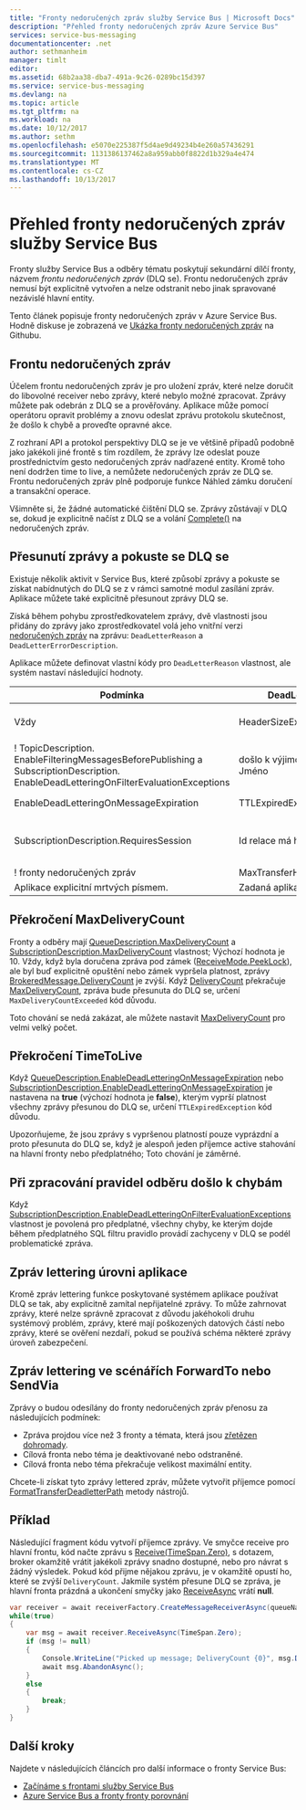 ```yaml
---
title: "Fronty nedoručených zpráv služby Service Bus | Microsoft Docs"
description: "Přehled fronty nedoručených zpráv Azure Service Bus"
services: service-bus-messaging
documentationcenter: .net
author: sethmanheim
manager: timlt
editor: 
ms.assetid: 68b2aa38-dba7-491a-9c26-0289bc15d397
ms.service: service-bus-messaging
ms.devlang: na
ms.topic: article
ms.tgt_pltfrm: na
ms.workload: na
ms.date: 10/12/2017
ms.author: sethm
ms.openlocfilehash: e5070e225387f5d4ae9d49234b4e260a57436291
ms.sourcegitcommit: 1131386137462a8a959abb0f8822d1b329a4e474
ms.translationtype: MT
ms.contentlocale: cs-CZ
ms.lasthandoff: 10/13/2017
---
```

# <a name="overview-of-service-bus-dead-letter-queues"></a>Přehled fronty nedoručených zpráv služby Service Bus

Fronty služby Service Bus a odběry tématu poskytují sekundární dílčí fronty, názvem *frontu nedoručených zpráv* (DLQ se). Frontu nedoručených zpráv nemusí být explicitně vytvořen a nelze odstranit nebo jinak spravované nezávislé hlavní entity.

Tento článek popisuje fronty nedoručených zpráv v Azure Service Bus. Hodně diskuse je zobrazená ve [Ukázka fronty nedoručených zpráv](https://github.com/Azure/azure-service-bus/tree/master/samples/DotNet/Microsoft.ServiceBus.Messaging/DeadletterQueue) na Githubu.
 
## <a name="the-dead-letter-queue"></a>Frontu nedoručených zpráv

Účelem frontu nedoručených zpráv je pro uložení zpráv, které nelze doručit do libovolné receiver nebo zprávy, které nebylo možné zpracovat. Zprávy můžete pak odebrán z DLQ se a prověřovány. Aplikace může pomocí operátoru opravit problémy a znovu odeslat zprávu protokolu skutečnost, že došlo k chybě a proveďte opravné akce. 

Z rozhraní API a protokol perspektivy DLQ se je ve většině případů podobně jako jakékoli jiné frontě s tím rozdílem, že zprávy lze odeslat pouze prostřednictvím gesto nedoručených zpráv nadřazené entity. Kromě toho není dodržen time to live, a nemůžete nedoručených zpráv ze DLQ se. Frontu nedoručených zpráv plně podporuje funkce Náhled zámku doručení a transakční operace.

Všimněte si, že žádné automatické čištění DLQ se. Zprávy zůstávají v DLQ se, dokud je explicitně načíst z DLQ se a volání [Complete()](/dotnet/api/microsoft.azure.servicebus.queueclient.completeasync) na nedoručených zpráv.

## <a name="moving-messages-to-the-dlq"></a>Přesunutí zprávy a pokuste se DLQ se

Existuje několik aktivit v Service Bus, které způsobí zprávy a pokuste se získat nabídnutých do DLQ se z v rámci samotné modul zasílání zpráv. Aplikace můžete také explicitně přesunout zprávy DLQ se. 

Získá během pohybu zprostředkovatelem zprávy, dvě vlastnosti jsou přidány do zprávy jako zprostředkovatel volá jeho vnitřní verzi [nedoručených zpráv](/dotnet/api/microsoft.azure.servicebus.queueclient.deadletterasync) na zprávu: `DeadLetterReason` a `DeadLetterErrorDescription`.

Aplikace můžete definovat vlastní kódy pro `DeadLetterReason` vlastnost, ale systém nastaví následující hodnoty.

| Podmínka | DeadLetterReason | DeadLetterErrorDescription |
| --- | --- | --- |
| Vždy |HeaderSizeExceeded |Byla překročena kvóta velikosti pro tento datový proud. |
| ! TopicDescription.<br />EnableFilteringMessagesBeforePublishing a SubscriptionDescription.<br />EnableDeadLetteringOnFilterEvaluationExceptions |došlo k výjimce. GetType(). Jméno |došlo k výjimce. Zpráva |
| EnableDeadLetteringOnMessageExpiration |TTLExpiredException |Zpráva vypršela platnost a byl mrtvých lettered. |
| SubscriptionDescription.RequiresSession |Id relace má hodnotu null. |Relace povoleno entity neumožňuje zprávu, jejíž identifikátor relace má hodnotu null. |
| ! fronty nedoručených zpráv |MaxTransferHopCountExceeded |Hodnotu Null |
| Aplikace explicitní mrtvých písmem. |Zadaná aplikace |Zadaná aplikace |

## <a name="exceeding-maxdeliverycount"></a>Překročení MaxDeliveryCount
Fronty a odběry mají [QueueDescription.MaxDeliveryCount](/dotnet/api/microsoft.servicebus.messaging.queuedescription.maxdeliverycount) a [SubscriptionDescription.MaxDeliveryCount](/dotnet/api/microsoft.servicebus.messaging.subscriptiondescription.maxdeliverycount) vlastnost; Výchozí hodnota je 10. Vždy, když byla doručena zpráva pod zámek ([ReceiveMode.PeekLock](/dotnet/api/microsoft.azure.servicebus.receivemode)), ale byl buď explicitně opuštění nebo zámek vypršela platnost, zprávy [BrokeredMessage.DeliveryCount](/dotnet/api/microsoft.servicebus.messaging.brokeredmessage) je zvýší. Když [DeliveryCount](/dotnet/api/microsoft.servicebus.messaging.brokeredmessage) překračuje [MaxDeliveryCount](/dotnet/api/microsoft.servicebus.messaging.queuedescription.maxdeliverycount), zpráva bude přesunuta do DLQ se, určení `MaxDeliveryCountExceeded` kód důvodu.

Toto chování se nedá zakázat, ale můžete nastavit [MaxDeliveryCount](/dotnet/api/microsoft.servicebus.messaging.queuedescription.maxdeliverycount) pro velmi velký počet.

## <a name="exceeding-timetolive"></a>Překročení TimeToLive
Když [QueueDescription.EnableDeadLetteringOnMessageExpiration](/dotnet/api/microsoft.servicebus.messaging.queuedescription#Microsoft_ServiceBus_Messaging_QueueDescription_EnableDeadLetteringOnMessageExpiration) nebo [SubscriptionDescription.EnableDeadLetteringOnMessageExpiration](/dotnet/api/microsoft.servicebus.messaging.subscriptiondescription#Microsoft_ServiceBus_Messaging_SubscriptionDescription_EnableDeadLetteringOnMessageExpiration) je nastavena na **true** (výchozí hodnota je **false**), kterým vyprší platnost všechny zprávy přesunou do DLQ se, určení `TTLExpiredException` kód důvodu.

Upozorňujeme, že jsou zprávy s vypršenou platností pouze vyprázdní a proto přesunuta do DLQ se, když je alespoň jeden příjemce active stahování na hlavní fronty nebo předplatného; Toto chování je záměrné.

## <a name="errors-while-processing-subscription-rules"></a>Při zpracování pravidel odběru došlo k chybám
Když [SubscriptionDescription.EnableDeadLetteringOnFilterEvaluationExceptions](/dotnet/api/microsoft.servicebus.messaging.subscriptiondescription#Microsoft_ServiceBus_Messaging_SubscriptionDescription_EnableDeadLetteringOnFilterEvaluationExceptions) vlastnost je povolená pro předplatné, všechny chyby, ke kterým dojde během předplatného SQL filtru pravidlo provádí zachyceny v DLQ se podél problematické zpráva.

## <a name="application-level-dead-lettering"></a>Zpráv lettering úrovni aplikace
Kromě zpráv lettering funkce poskytované systémem aplikace používat DLQ se tak, aby explicitně zamítal nepřijatelné zprávy. To může zahrnovat zprávy, které nelze správně zpracovat z důvodu jakéhokoli druhu systémový problém, zprávy, které mají poškozených datových částí nebo zprávy, které se ověření nezdaří, pokud se používá schéma některé zprávy úroveň zabezpečení.

## <a name="dead-lettering-in-forwardto-or-sendvia-scenarios"></a>Zpráv lettering ve scénářích ForwardTo nebo SendVia

Zprávy o budou odesílány do fronty nedoručených zpráv přenosu za následujících podmínek:

- Zpráva projdou více než 3 fronty a témata, která jsou [zřetězen dohromady](service-bus-auto-forwarding.md).
- Cílová fronta nebo téma je deaktivované nebo odstraněné.
- Cílová fronta nebo téma překračuje velikost maximální entity.

Chcete-li získat tyto zprávy lettered zpráv, můžete vytvořit příjemce pomocí [FormatTransferDeadletterPath](/dotnet/api/microsoft.azure.servicebus.entitynamehelper.formattransferdeadletterpath) metody nástrojů.

## <a name="example"></a>Příklad
Následující fragment kódu vytvoří příjemce zprávy. Ve smyčce receive pro hlavní frontu, kód načte zprávu s [Receive(TimeSpan.Zero)](/dotnet/api/microsoft.servicebus.messaging.messagereceiver#Microsoft_ServiceBus_Messaging_MessageReceiver_Receive_System_TimeSpan_), s dotazem, broker okamžitě vrátit jakékoli zprávy snadno dostupné, nebo pro návrat s žádný výsledek. Pokud kód přijme nějakou zprávu, je v okamžitě opustí ho, které se zvýší `DeliveryCount`. Jakmile systém přesune DLQ se zpráva, je hlavní fronta prázdná a ukončení smyčky jako [ReceiveAsync](/dotnet/api/microsoft.servicebus.messaging.messagereceiver#Microsoft_ServiceBus_Messaging_MessageReceiver_ReceiveAsync_System_TimeSpan_) vrátí **null**.

```csharp
var receiver = await receiverFactory.CreateMessageReceiverAsync(queueName, ReceiveMode.PeekLock);
while(true)
{
    var msg = await receiver.ReceiveAsync(TimeSpan.Zero);
    if (msg != null)
    {
        Console.WriteLine("Picked up message; DeliveryCount {0}", msg.DeliveryCount);
        await msg.AbandonAsync();
    }
    else
    {
        break;
    }
}
```

## <a name="next-steps"></a>Další kroky
Najdete v následujících článcích pro další informace o fronty Service Bus:

* [Začínáme s frontami služby Service Bus](service-bus-dotnet-get-started-with-queues.md)
* [Azure Service Bus a fronty fronty porovnání](service-bus-azure-and-service-bus-queues-compared-contrasted.md)

